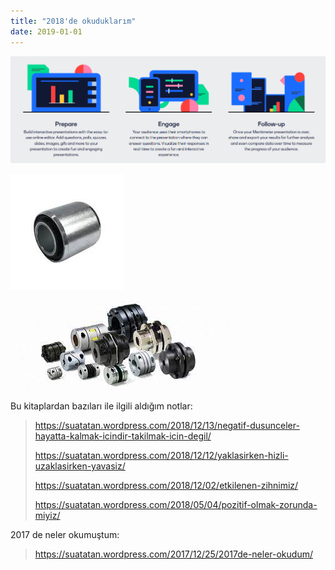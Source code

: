 ```yaml
---
title: "2018'de okuduklarım"
date: 2019-01-01
---
```


![](/images/image-2.png)

![](/images/image-3.png)

![](/images/image-4.png)

Bu kitaplardan bazıları ile ilgili aldığım notlar:

> https://suatatan.wordpress.com/2018/12/13/negatif-dusunceler-hayatta-kalmak-icindir-takilmak-icin-degil/
> 
> https://suatatan.wordpress.com/2018/12/12/yaklasirken-hizli-uzaklasirken-yavasiz/
> 
> https://suatatan.wordpress.com/2018/12/02/etkilenen-zihnimiz/
> 
> https://suatatan.wordpress.com/2018/05/04/pozitif-olmak-zorunda-miyiz/

2017 de neler okumuştum:

> https://suatatan.wordpress.com/2017/12/25/2017de-neler-okudum/
